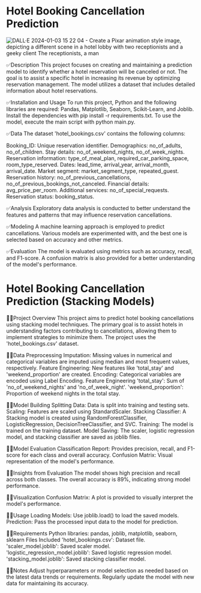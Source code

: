 # Hotel Booking Cancellation Prediction

![DALL·E 2024-01-03 15 22 04 - Create a Pixar animation style image, depicting a different scene in a hotel lobby with two receptionists and a geeky client  The receptionists, a man](https://github.com/Munchkinland/-Predicting-Hotel-Cancellations-Data-Camp-Competition/assets/92251234/c3dfee86-47a7-4a31-9fc6-063fec760f34)

✅Description
This project focuses on creating and maintaining a prediction model to identify whether a hotel reservation will be canceled or not. The goal is to assist a specific hotel in increasing its revenue by optimizing reservation management. The model utilizes a dataset that includes detailed information about hotel reservations.

✅Installation and Usage
To run this project, Python and the following libraries are required: Pandas, Matplotlib, Seaborn, Scikit-Learn, and Joblib. Install the dependencies with pip install -r requirements.txt. To use the model, execute the main script with python main.py.

✅Data
The dataset 'hotel_bookings.csv' contains the following columns:

Booking_ID: Unique reservation identifier.
Demographics: no_of_adults, no_of_children.
Stay details: no_of_weekend_nights, no_of_week_nights.
Reservation information: type_of_meal_plan, required_car_parking_space, room_type_reserved.
Dates: lead_time, arrival_year, arrival_month, arrival_date.
Market segment: market_segment_type, repeated_guest.
Reservation history: no_of_previous_cancellations, no_of_previous_bookings_not_canceled.
Financial details: avg_price_per_room.
Additional services: no_of_special_requests.
Reservation status: booking_status.

✅Analysis
Exploratory data analysis is conducted to better understand the features and patterns that may influence reservation cancellations.

✅Modeling
A machine learning approach is employed to predict cancellations. Various models are experimented with, and the best one is selected based on accuracy and other metrics.

✅Evaluation
The model is evaluated using metrics such as accuracy, recall, and F1-score. A confusion matrix is also provided for a better understanding of the model's performance.

# Hotel Booking Cancellation Prediction (Stacking Models)

🧑‍💻Project Overview
This project aims to predict hotel booking cancellations using stacking model techniques. The primary goal is to assist hotels in understanding factors contributing to cancellations, allowing them to implement strategies to minimize them. The project uses the 'hotel_bookings.csv' dataset.

🧑‍💻Data Preprocessing
Imputation: Missing values in numerical and categorical variables are imputed using median and most frequent values, respectively.
Feature Engineering: New features like 'total_stay' and 'weekend_proportion' are created.
Encoding: Categorical variables are encoded using Label Encoding.
Feature Engineering
'total_stay': Sum of 'no_of_weekend_nights' and 'no_of_week_night'.
'weekend_proportion': Proportion of weekend nights in the total stay.

🧑‍💻Model Building
Splitting Data: Data is split into training and testing sets.
Scaling: Features are scaled using StandardScaler.
Stacking Classifier: A Stacking model is created using RandomForestClassifier, LogisticRegression, DecisionTreeClassifier, and SVC.
Training: The model is trained on the training dataset.
Model Saving: The scaler, logistic regression model, and stacking classifier are saved as joblib files.

🧑‍💻Model Evaluation
Classification Report: Provides precision, recall, and F1-score for each class and overall accuracy.
Confusion Matrix: Visual representation of the model's performance.

🧑‍💻Insights from Evaluation
The model shows high precision and recall across both classes.
The overall accuracy is 89%, indicating strong model performance.

🧑‍💻Visualization
Confusion Matrix: A plot is provided to visually interpret the model's performance.

🧑‍💻Usage
Loading Models: Use joblib.load() to load the saved models.
Prediction: Pass the processed input data to the model for prediction.

🧑‍💻Requirements
Python libraries: pandas, joblib, matplotlib, seaborn, sklearn
Files Included
'hotel_bookings.csv': Dataset file.
'scaler_model.joblib': Saved scaler model.
'logistic_regression_model.joblib': Saved logistic regression model.
'stacking_model.joblib': Saved stacking classifier model.

🧑‍💻Notes
Adjust hyperparameters or model selection as needed based on the latest data trends or requirements.
Regularly update the model with new data for maintaining its accuracy.




